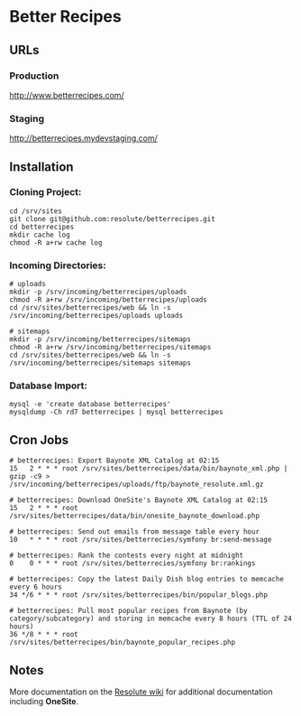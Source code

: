 # Better Recipes

## URLs

### Production

http://www.betterrecipes.com/

### Staging

http://betterrecipes.mydevstaging.com/


## Installation

### Cloning Project:

    cd /srv/sites
    git clone git@github.com:resolute/betterrecipes.git
    cd betterrecipes
    mkdir cache log
    chmod -R a+rw cache log

### Incoming Directories:

    # uploads
    mkdir -p /srv/incoming/betterrecipes/uploads
    chmod -R a+rw /srv/incoming/betterrecipes/uploads
    cd /srv/sites/betterrecipes/web && ln -s /srv/incoming/betterrecipes/uploads uploads

    # sitemaps
    mkdir -p /srv/incoming/betterrecipes/sitemaps
    chmod -R a+rw /srv/incoming/betterrecipes/sitemaps
    cd /srv/sites/betterrecipes/web && ln -s /srv/incoming/betterrecipes/sitemaps sitemaps

### Database Import:

    mysql -e 'create database betterrecipes'
    mysqldump -Ch rd7 betterrecipes | mysql betterrecipes

## Cron Jobs

    # betterrecipes: Export Baynote XML Catalog at 02:15
    15   2 * * * root /srv/sites/betterrecipes/data/bin/baynote_xml.php | gzip -c9 > /srv/incoming/betterrecipes/uploads/ftp/baynote_resolute.xml.gz

    # betterrecipes: Download OneSite's Baynote XML Catalog at 02:15
    15   2 * * * root /srv/sites/betterrecipes/data/bin/onesite_baynote_download.php

    # betterrecipes: Send out emails from message table every hour
    10   * * * * root /srv/sites/betterrecies/symfony br:send-message

    # betterrecipes: Rank the contests every night at midnight
    0    0 * * * root /srv/sites/betterrecies/symfony br:rankings

    # betterrecipes: Copy the latest Daily Dish blog entries to memcache every 6 hours
    34 */6 * * * root /srv/sites/betterrecipes/bin/popular_blogs.php

    # betterrecipes: Pull most popular recipes from Baynote (by category/subcategory) and storing in memcache every 8 hours (TTL of 24 hours)
    36 */8 * * * root /srv/sites/betterrecipes/bin/baynote_popular_recipes.php

## Notes

More documentation on the [Resolute wiki](http://toc.resolute.com/wiki) for additional documentation including **OneSite**.

